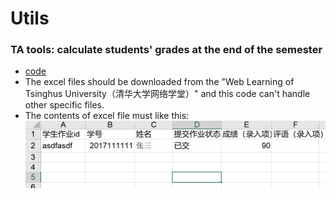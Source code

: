 # Utils

### TA tools: calculate students' grades at the end of the semester
  * [code](./score_calculate/cal_score.py)
  * The excel files should be downloaded from the "Web Learning of Tsinghus University（清华大学网络学堂）" and this code can't handle other specific files.
  * The contents of excel file must like this:
    ![file contents](./score_calculate/snipaste.png)
